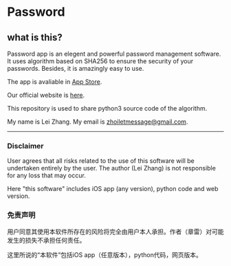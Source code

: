 # Password

## what is this?

Password app is an elegent and powerful password management software. It uses algorithm based on SHA256 to ensure the security of your passwords. Besides, it is amazingly easy to use.

The app is avaliable in [App Store](https://itunes.apple.com/app/password-by-lei-zhang/id1248596510/).

Our official website is [here](https://www.leizhang.me/password/).

This repository is used to share python3 source code of the algorithm.

My name is Lei Zhang. My email is [zhoiletmessage@gmail.com](mailto:zhoiletmessage@gmail.com).

---

### Disclaimer

User agrees that all risks related to the use of this software will be undertaken entirely by the user. The author (Lei Zhang) is not responsible for any loss that may occur.

Here "this software" includes iOS app (any version), python code and web version.


### 免责声明

用户同意其使用本软件所存在的风险将完全由用户本人承担。作者（章雷）对可能发生的损失不承担任何责任。 

这里所说的“本软件”包括iOS app（任意版本），python代码，网页版本。
